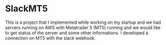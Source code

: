 # SlackMT5
This is a project that I implemented while working on my startup and we had servers running on AWS with Metatrader 5 (MT5) running and we would like to get status of the server and some other informations. I developed a connection on MT5 with the slack webhook.
